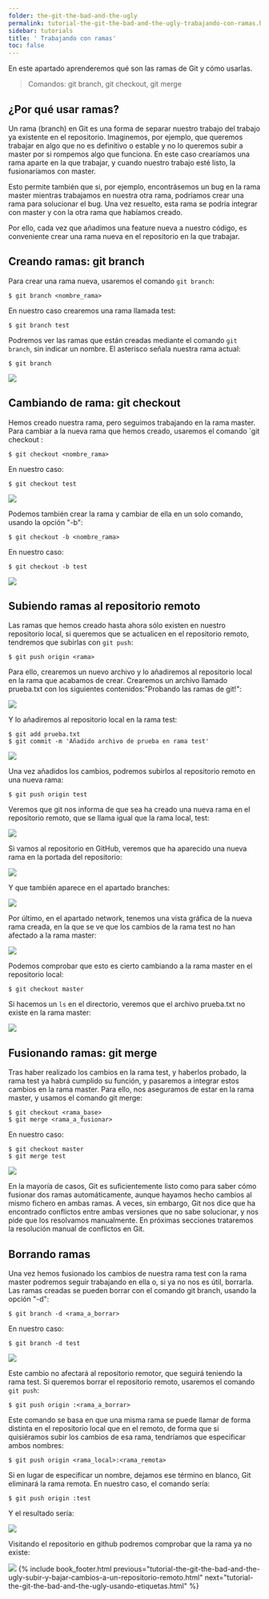 ```yaml
---
folder: the-git-the-bad-and-the-ugly
permalink: tutorial-the-git-the-bad-and-the-ugly-trabajando-con-ramas.html
sidebar: tutorials
title: ' Trabajando con ramas'
toc: false
---
```


En este apartado aprenderemos qué son las ramas de Git y cómo usarlas.

> Comandos: git branch, git checkout, git merge

## ¿Por qué usar ramas?
Un rama (branch) en Git es una forma de separar nuestro trabajo del trabajo ya existente en el repositorio. Imaginemos, por ejemplo, que queremos trabajar en algo que no es definitivo o estable y no lo queremos subir a master por si rompemos algo que funciona. En este caso crearíamos una rama aparte en la que trabajar, y cuando nuestro trabajo esté listo, la fusionaríamos con master.

Esto permite también que si, por ejemplo, encontrásemos un bug en la rama master mientras trabajamos en nuestra otra rama, podríamos crear una rama para solucionar el bug. Una vez resuelto, esta rama se podría integrar con master y con la otra rama que habíamos creado.

Por ello, cada vez que añadimos una feature nueva a nuestro código, es conveniente crear una rama nueva en el repositorio en la que trabajar.

## Creando ramas: git branch
Para crear una rama nueva, usaremos el comando `git branch`:

```
$ git branch <nombre_rama>
```

En nuestro caso crearemos una rama llamada test:

```
$ git branch test
```

Podremos ver las ramas que están creadas mediante el comando `git branch`, sin indicar un nombre. El asterisco señala nuestra rama actual:

```
$ git branch
```

![](img/tutorials/the-git-the-bad-and-the-ugly/05_git_branch.png)

## Cambiando de rama: git checkout
Hemos creado nuestra rama, pero seguimos trabajando en la rama master. Para cambiar a la nueva rama que hemos creado, usaremos el comando `git checkout :

```
$ git checkout <nombre_rama>
```

En nuestro caso:

```
$ git checkout test
```

![](img/tutorials/the-git-the-bad-and-the-ugly/05_git_checkout.png)

Podemos también crear la rama y cambiar de ella en un solo comando, usando la opción "-b":

```
$ git checkout -b <nombre_rama>
```

En nuestro caso:

```
$ git checkout -b test
```

![](img/tutorials/the-git-the-bad-and-the-ugly/05_git_checkout_b.png)

## Subiendo ramas al repositorio remoto
Las ramas que hemos creado hasta ahora sólo existen en nuestro repositorio local, si queremos que se actualicen en el repositorio remoto, tendremos que subirlas con `git push`:

```
$ git push origin <rama>
```

Para ello, crearemos un nuevo archivo y lo añadiremos al repositorio local en la rama que acabamos de crear. Crearemos un archivo llamado prueba.txt con los siguientes contenidos:"Probando las ramas de git!":

![](img/tutorials/the-git-the-bad-and-the-ugly/05_prueba_txt.png)

Y lo añadiremos al repositorio local en la rama test:

```
$ git add prueba.txt
$ git commit -m 'Añadido archivo de prueba en rama test'
```

![](img/tutorials/the-git-the-bad-and-the-ugly/05_git_add_commit.png)

Una vez añadidos los cambios, podremos subirlos al repositorio remoto en una nueva rama:

```
$ git push origin test
```

Veremos que git nos informa de que sea ha creado una nueva rama en el repositorio remoto, que se llama igual que la rama local, test:

![](img/tutorials/the-git-the-bad-and-the-ugly/05_git_push_branch.png)

Si vamos al repositorio en GitHub, veremos que ha aparecido una nueva rama en la portada del repositorio:

![](img/tutorials/the-git-the-bad-and-the-ugly/05_github_branch.png)

Y que también aparece en el apartado branches:

![](img/tutorials/the-git-the-bad-and-the-ugly/05_github_branches.png)

Por último, en el apartado network, tenemos una vista gráfica de la nueva rama creada, en la que se ve que los cambios de la rama test no han afectado a la rama master:

![](img/tutorials/the-git-the-bad-and-the-ugly/05_github_network.png)

Podemos comprobar que esto es cierto cambiando a la rama master en el repositorio local:

```
$ git checkout master
```

Si hacemos un `ls` en el directorio, veremos que el archivo prueba.txt no existe en la rama master:

![](img/tutorials/the-git-the-bad-and-the-ugly/05_checkout_master.png)

## Fusionando ramas: git merge
Tras haber realizado los cambios en la rama test, y haberlos probado, la rama test ya habrá cumplido su función, y pasaremos a integrar estos cambios en la rama master. Para ello, nos aseguramos de estar en la rama master, y usamos el comando git merge:

```
$ git checkout <rama_base>
$ git merge <rama_a_fusionar>
```

En nuestro caso:

```
$ git checkout master
$ git merge test
```

![](img/tutorials/the-git-the-bad-and-the-ugly/05_git_merge.png)

En la mayoría de casos, Git es suficientemente listo como para saber cómo fusionar dos ramas automáticamente, aunque hayamos hecho cambios al mismo fichero en ambas ramas. A veces, sin embargo, Git nos dice que ha encontrado conflictos entre ambas versiones que no sabe solucionar, y nos pide que los resolvamos manualmente. En próximas secciones trataremos la resolución manual de conflictos en Git.

## Borrando ramas

Una vez hemos fusionado los cambios de nuestra rama test con la rama master podremos seguir trabajando en ella o, si ya no nos es útil, borrarla. Las ramas creadas se pueden borrar con el comando git branch, usando la opción "-d":

```
$ git branch -d <rama_a_borrar>
```

En nuestro caso:

```
$ git branch -d test
```

![](img/tutorials/the-git-the-bad-and-the-ugly/05_git_branch_d.png)

Este cambio no afectará al repositorio remotor, que seguirá teniendo la rama test. Si queremos borrar el repositorio remoto, usaremos el comando `git push`:

```
$ git push origin :<rama_a_borrar>
```

Este comando se basa en que una misma rama se puede llamar de forma distinta en el repositorio local que en el remoto, de forma que si quisiéramos subir los cambios de esa rama, tendríamos que especificar ambos nombres:

```
$ git push origin <rama_local>:<rama_remota>
```

Si en lugar de especificar un nombre, dejamos ese término en blanco, Git eliminará la rama remota. En nuestro caso, el comando sería:

```
$ git push origin :test
```

Y el resultado sería:

![](img/tutorials/the-git-the-bad-and-the-ugly/05_git_delete_remote.png)

Visitando el repositorio en github podremos comprobar que la rama ya no existe:

![](img/tutorials/the-git-the-bad-and-the-ugly/05_github_branches_2.png)
{% include book_footer.html previous="tutorial-the-git-the-bad-and-the-ugly-subir-y-bajar-cambios-a-un-repositorio-remoto.html" next="tutorial-the-git-the-bad-and-the-ugly-usando-etiquetas.html" %}